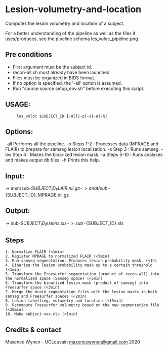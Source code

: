 # Lesion-volumetry-and-location
Computes the lesion volumetry and location of a subject.

For a better understanding of the pipeline as well as the files it uses/produces, see the pipeline schema les_voloc_pipeline.png


## Pre conditions
  - First argument must be the subject id.
  - recon-all.sh must already have been launched.
  - Files must be organized in BIDS format.
  - If no option is specified, the '-all' option is assumed.
  - Run "source source setup_env.sh" before executing this script.

## USAGE:

         les_voloc $SUBJECT_ID [-all|-p|-s|-a|-h]


## Options:
  -all   Performs all the pipeline.
  -p     Steps 1-2  : Processes data (MPRAGE and FLAIR) to prepare for samseg lesion localisation.
  -s     Step 3     : Runs samseg.
  -les   Step 4     : Makes the binarized lesion mask.
  -a     Steps 5-10 : Runs analyses and makes output db files.
  -h     Prints this help.

## Input:
  -> anat/sub-${SUBJECT_ID}_FLAIR.nii.gz
  -> anat/sub-${SUBJECT_ID}_MPRAGE.nii.gz

## Output: 
  -> sub-${SUBJECT_ID}_lesions.xls
  -> sub-${SUBJECT_ID}.xls

## Steps
    1. Normalize FLAIR (<1min)
    2. Register MPRAGE to normalized FLAIR (<5min)
    3. Run samseg segmentation. Produces lesion probability mask. (<1h)
    4. Binarize the lesion probability mask up to a certain threshold (<1min)
    5. Transform the Freesurfer segmentation (product of recon-all) into the normalized space (Samseg space) (<5min)
    6. Transform the binarized lesion mask (product of samseg) into Freesurfer space (<3min)
    7. Merge the brain segmentation files with the lesion masks in both samseg and Freesurfer spaces (<2min)
    8. Lesion labelling, volumetry and location (<15min)
    9. Recompute Freesurfer volumetry based on the new segmentation file (<30min)
    10. Make subject-xxx.xls (<1min)


## Credits & contact

Maxence Wynen - UCLouvain
maxencewynen@gmail.com
2020
